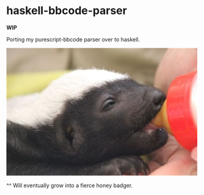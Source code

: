 # haskell-bbcode-parser

**WIP**

Porting my purescript-bbcode parser over to haskell.

![Haskell BBCode Parser Mascot](/assets/mascot.jpg?raw=true "Haskell BBCode Parser Mascot")

^^ Will eventually grow into a fierce honey badger.
